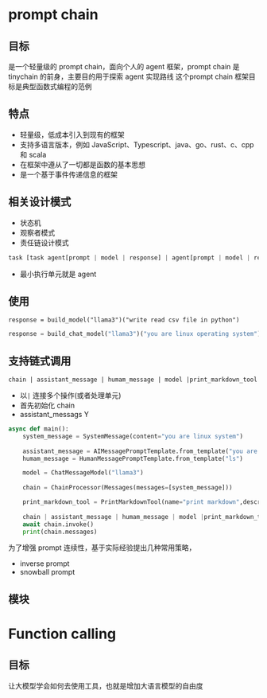 # prompt chain


## 目标
是一个轻量级的 prompt chain，面向个人的 agent 框架，prompt chain 是 tinychain 的前身，主要目的用于探索 agent 实现路线 
这个prompt chain 框架目标是典型函数式编程的范例

## 特点
- 轻量级，低成本引入到现有的框架
- 支持多语言版本，例如 JavaScript、Typescript、java、go、rust、c、cpp 和 scala
- 在框架中遵从了一切都是函数的基本思想
- 是一个基于事件传递信息的框架


## 相关设计模式
- 状态机
- 观察者模式
- 责任链设计模式

```python
task [task agent[prompt | model | response] | agent[prompt | model | respone] outputcheck(target fn)-> task
```

- 最小执行单元就是 agent 



## 使用
```pyhton
response = build_model("llama3")("write read csv file in python")
```
```python
response = build_chat_model("llama3")("you are linux operating system")("ls command")
```

## 支持链式调用
```
chain | assistant_message | humam_message | model |print_markdown_tool
```
- 以`|` 连接多个操作(或者处理单元)
- 首先初始化 chain 
- assistant_messags Y

```python
async def main():
    system_message = SystemMessage(content="you are linux system")
    
    assistant_message = AIMessagePromptTemplate.from_template("you are very help assistant")
    humam_message = HumanMessagePromptTemplate.from_template("ls")

    model = ChatMessageModel("llama3")
    
    chain = ChainProcessor(Messages(messages=[system_message]))

    print_markdown_tool = PrintMarkdownTool(name="print markdown",description="print markdown")
    
    chain | assistant_message | humam_message | model |print_markdown_tool
    await chain.invoke()
    print(chain.messages)
```


为了增强 prompt 连续性，基于实际经验提出几种常用策略，
- inverse prompt
- snowball prompt

## 模块





# Function calling
## 目标
让大模型学会如何去使用工具，也就是增加大语言模型的自由度